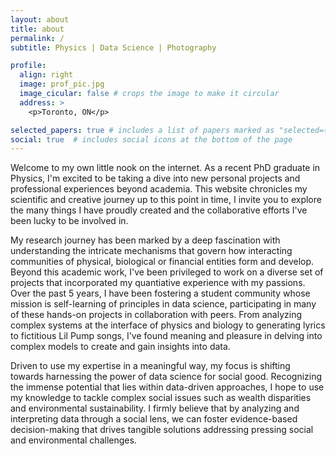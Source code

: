 ```yaml
---
layout: about
title: about
permalink: /
subtitle: Physics | Data Science | Photography

profile:
  align: right
  image: prof_pic.jpg
  image_cicular: false # crops the image to make it circular
  address: >
    <p>Toronto, ON</p>

selected_papers: true # includes a list of papers marked as "selected={true}"
social: true  # includes social icons at the bottom of the page
---
```


Welcome to my own little nook on the internet. 
As a recent PhD graduate in Physics, I'm excited to be taking a dive into new personal projects and professional experiences beyond academia.
This website chronicles my scientific and creative journey up to this point in time, I invite you to explore the many things I have proudly created and the collaborative efforts I've been lucky to be involved in.

My research journey has been marked by a deep fascination with understanding the intricate mechanisms that govern how interacting communities of physical, biological or financial entities form and develop.
Beyond this academic work, I've been privileged to work on a diverse set of projects that incorporated my quantiative experience with my passions.
Over the past 5 years, I have been fostering a student community whose mission is self-learning of principles in data science, participating in many of these hands-on projects in collaboration with peers.
From analyzing complex systems at the interface of physics and biology to generating lyrics to fictitious Lil Pump songs, I've found meaning and pleasure in delving into complex models to create  and gain insights into data.

Driven to use my expertise in a meaningful way, my focus is shifting towards harnessing the power of data science for social good.
Recognizing the immense potential that lies within data-driven approaches, I hope to use my knowledge to tackle complex social issues such as wealth disparities and environmental sustainability. 
I firmly believe that by analyzing and interpreting data through a social lens, we can foster evidence-based decision-making that drives tangible solutions addressing pressing social and environmental challenges.
